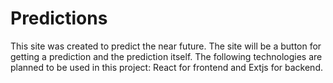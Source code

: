 # Predictions
This site was created to predict the near future. The site will be a button for getting a prediction and the prediction itself. The following technologies are planned to be used in this project: React for frontend and Extjs for backend.
